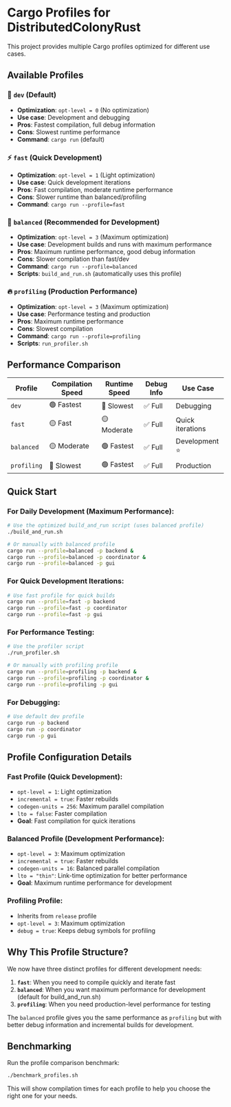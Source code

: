 # Cargo Profiles for DistributedColonyRust

This project provides multiple Cargo profiles optimized for different use cases.

## Available Profiles

### 🚀 `dev` (Default)
- **Optimization**: `opt-level = 0` (No optimization)
- **Use case**: Development and debugging
- **Pros**: Fastest compilation, full debug information
- **Cons**: Slowest runtime performance
- **Command**: `cargo run` (default)

### ⚡ `fast` (Quick Development)
- **Optimization**: `opt-level = 1` (Light optimization)
- **Use case**: Quick development iterations
- **Pros**: Fast compilation, moderate runtime performance
- **Cons**: Slower runtime than balanced/profiling
- **Command**: `cargo run --profile=fast`

### 🎯 `balanced` (Recommended for Development)
- **Optimization**: `opt-level = 3` (Maximum optimization)
- **Use case**: Development builds and runs with maximum performance
- **Pros**: Maximum runtime performance, good debug information
- **Cons**: Slower compilation than fast/dev
- **Command**: `cargo run --profile=balanced`
- **Scripts**: `build_and_run.sh` (automatically uses this profile)

### 🔥 `profiling` (Production Performance)
- **Optimization**: `opt-level = 3` (Maximum optimization)
- **Use case**: Performance testing and production
- **Pros**: Maximum runtime performance
- **Cons**: Slowest compilation
- **Command**: `cargo run --profile=profiling`
- **Scripts**: `run_profiler.sh`

## Performance Comparison

| Profile    | Compilation Speed | Runtime Speed | Debug Info | Use Case |
|------------|------------------|---------------|------------|----------|
| `dev`      | 🟢 Fastest       | 🔴 Slowest    | ✅ Full    | Debugging |
| `fast`     | 🟡 Fast          | 🟡 Moderate   | ✅ Full    | Quick iterations |
| `balanced` | 🟡 Moderate      | 🟢 Fastest    | ✅ Full    | Development ⭐ |
| `profiling`| 🔴 Slowest       | 🟢 Fastest    | ✅ Full    | Production |

## Quick Start

### For Daily Development (Maximum Performance):
```bash
# Use the optimized build_and_run script (uses balanced profile)
./build_and_run.sh

# Or manually with balanced profile
cargo run --profile=balanced -p backend &
cargo run --profile=balanced -p coordinator &
cargo run --profile=balanced -p gui
```

### For Quick Development Iterations:
```bash
# Use fast profile for quick builds
cargo run --profile=fast -p backend
cargo run --profile=fast -p coordinator
cargo run --profile=fast -p gui
```

### For Performance Testing:
```bash
# Use the profiler script
./run_profiler.sh

# Or manually with profiling profile
cargo run --profile=profiling -p backend &
cargo run --profile=profiling -p coordinator &
cargo run --profile=profiling -p gui
```

### For Debugging:
```bash
# Use default dev profile
cargo run -p backend
cargo run -p coordinator
cargo run -p gui
```

## Profile Configuration Details

### Fast Profile (Quick Development):
- `opt-level = 1`: Light optimization
- `incremental = true`: Faster rebuilds
- `codegen-units = 256`: Maximum parallel compilation
- `lto = false`: Faster compilation
- **Goal**: Fast compilation for quick iterations

### Balanced Profile (Development Performance):
- `opt-level = 3`: Maximum optimization
- `incremental = true`: Faster rebuilds
- `codegen-units = 16`: Balanced parallel compilation
- `lto = "thin"`: Link-time optimization for better performance
- **Goal**: Maximum runtime performance for development

### Profiling Profile:
- Inherits from `release` profile
- `opt-level = 3`: Maximum optimization
- `debug = true`: Keeps debug symbols for profiling

## Why This Profile Structure?

We now have three distinct profiles for different development needs:

1. **`fast`**: When you need to compile quickly and iterate fast
2. **`balanced`**: When you want maximum performance for development (default for build_and_run.sh)
3. **`profiling`**: When you need production-level performance for testing

The `balanced` profile gives you the same performance as `profiling` but with better debug information and incremental builds for development.

## Benchmarking

Run the profile comparison benchmark:
```bash
./benchmark_profiles.sh
```

This will show compilation times for each profile to help you choose the right one for your needs.

